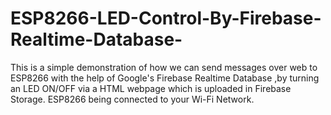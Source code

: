 # ESP8266-LED-Control-By-Firebase-Realtime-Database-
This is a simple demonstration of how we can send messages over web to ESP8266 with the help of Google's Firebase Realtime Database ,by turning an LED ON/OFF via a HTML webpage which is uploaded in Firebase Storage. ESP8266 being connected to your Wi-Fi Network.
